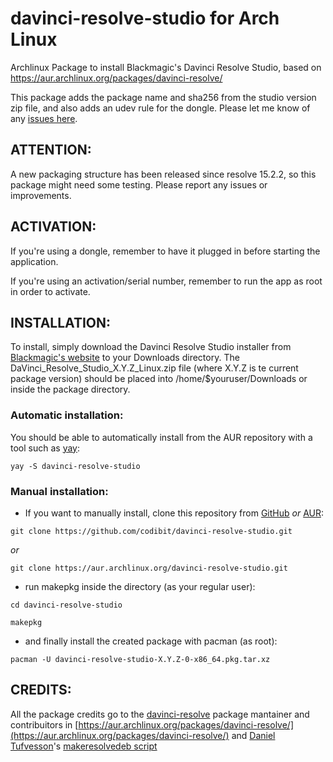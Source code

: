 # davinci-resolve-studio for Arch Linux
Archlinux Package to install Blackmagic's Davinci Resolve Studio, based on https://aur.archlinux.org/packages/davinci-resolve/

This package adds the package name and sha256 from the studio version zip file, and also adds an udev rule for the dongle. Please let me know of any [issues here](https://github.com/codibit/davinci-resolve-studio/issues).

## ATTENTION:
A new packaging structure has been released since resolve 15.2.2, so this package might need some testing. Please report any issues or improvements.

## ACTIVATION:

If you're using a dongle, remember to have it plugged in before starting the application.

If you're using an activation/serial number, remember to run the app as root in order to activate.
## INSTALLATION:

To install, simply download the Davinci Resolve Studio installer from [Blackmagic's 
website](https://www.blackmagicdesign.com/products/davinciresolve/) to your Downloads directory. The DaVinci_Resolve_Studio_X.Y.Z_Linux.zip 
file (where X.Y.Z is te current package version) should be placed into /home/$youruser/Downloads or inside the package directory.

### Automatic installation:
You should be able to automatically install from the AUR repository with a tool such as [yay](https://github.com/Jguer/yay):

`yay -S davinci-resolve-studio`

### Manual installation:
* If you want to manually install, clone this repository from [GitHub](https://github.com/codibit/davinci-resolve-studio) _or_ [AUR](https://aur.archlinux.org/packages/davinci-resolve-studio/):

`git clone https://github.com/codibit/davinci-resolve-studio.git`

_or_

`git clone https://aur.archlinux.org/davinci-resolve-studio.git`

* run makepkg inside the directory (as your regular user):

`cd davinci-resolve-studio`

`makepkg`

* and finally install the created package with pacman (as root):

`pacman -U davinci-resolve-studio-X.Y.Z-0-x86_64.pkg.tar.xz`

## CREDITS:
All the package credits go to the [davinci-resolve](https://aur.archlinux.org/packages/davinci-resolve/) package mantainer and contribuitors in [https://aur.archlinux.org/packages/davinci-resolve/](https://aur.archlinux.org/packages/davinci-resolve/) and [Daniel Tufvesson](http://www.danieltufvesson.com)'s [makeresolvedeb script](http://www.danieltufvesson.com/makeresolvedeb)
